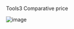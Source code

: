 Tools3 
Comparative price 

![image](https://user-images.githubusercontent.com/88708847/167808871-3e00477e-39b3-4922-b20b-2536f0ff02e7.png)
